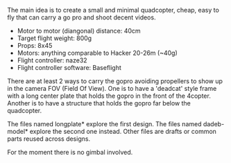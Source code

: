 The main idea is to create a small and minimal quadcopter, cheap, easy to fly
that can carry a go pro and shoot decent videos.

- Motor to motor (diangonal) distance: 40cm
- Target flight weight: 800g
- Props: 8x45
- Motors: anything comparable to Hacker 20-26m (~40g)
- Flight controller: naze32
- Flight controller software: Baseflight

There are at least 2 ways to carry the gopro avoiding propellers to show up
in the camera FOV (Field Of View). One is to have a 'deadcat' style frame with
a long center plate that holds the gopro in the front of the 4copter. Another
is to have a structure that holds the gopro far below the quadcopter.

The files named longplate* explore the first design. The files named
dadeb-model* explore the second one instead. Other files are drafts or common
parts reused across designs.

For the moment there is no gimbal involved.

